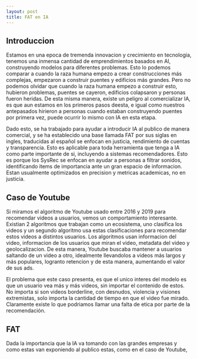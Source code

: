 ```yaml
---
layout: post
title: FAT en IA
---
```


## Introduccion

Estamos en una epoca de tremenda innovacion y crecimiento en tecnologia, tenemos una inmensa cantidad de emprendimientos basados en AI, construyendo modelos para diferentes problemas. Esto lo podemos comparar a cuando la raza humana empezo a crear construcciones más complejas, empezaron a construir puentes y edificios más grandes. Pero no podemos olvidar que cuando la raza humana empezo a construir esto, hubieron problemas, puentes se cayeron, edificios colapsaron y personas fueron heridas. De esta misma manera, existe un peligro al comercializar IA, es que aun estamos en los primeros pasos deesta, e igual como nuestros antepasados hirieron a personas cuando estaban construyendo puentes por primera vez, puede ocurrir lo mismo con IA en esta etapa.

Dado esto, se ha trabajado para ayudar a introducir IA al publico de manera comercial, y se ha establecido una base llamada FAT por sus siglas en ingles, traducidas al español se enfocan en justicia, rendimiento de cuentas y transparencia. Esto es aplicable para toda herramienta que tenga a IA como parte importante de si, incluyendo a sistemas recomendadores. Esto es porque los SysRec se enfocan en ayudar a personas a filtrar sonidos, identificando items de importancia ante un gran espacio de informacion. Estan usualmente optimizados en precision y metricas academicas, no en justicia.

## Caso de Youtube

Si miramos el algoritmo de Youtube usado entre 2016 y 2019 para recomendar videos a usuarios, vemos un comportamiento interesante. Existian 2 algoritmos que trabajan como un ecosistema, uno clasifica los videos y un segundo algoritmo usa estas clasificaciones para recomendar estos videos a distintos usuarios. Los algoritmos usan informacion del video, informacion de los usuarios que miran el video, metadata del video y geolocalizacion. De esta manera, Youtube buscaba mantener a usuarios saltando de un video a otro, idealmente llevandolos a videos más largos y más populares, logranto retencion y de esta manera, aumentando el valor de sus ads. 

El problema que este caso presenta, es que el unico interes del modelo es que un usuario vea más y más videos, sin importar el contenido de estos. No importa si son videos borderline, con desnudos, violencia y visiones extremistas, solo importa la cantidad de tiempo en que el video fue mirado. Claramente existe lo que podriamos llamar una falta de etica por parte de la recomendación.

## FAT

Dada la importancia que la IA va tomando con las grandes empresas y como estas van exponiendo al publico estas, como en el caso de Youtube, 

